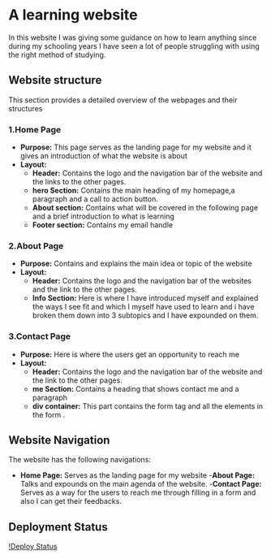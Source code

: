 # A learning website
In this website I was  giving some guidance on how to learn anything since during my schooling years I have seen a lot of people struggling with using the right method of studying.
## Website structure
This section provides a detailed overview of the webpages and their structures
### 1.Home Page
* **Purpose:** This page serves as the landing page for my website and it gives an introduction of what the website is about
* **Layout:**
   * **Header:** Contains the logo and the navigation bar of the website and the links to the other pages.
   * **hero Section:** Contains the main heading of my homepage,a paragraph and a call to action button.
   * **About section:** Contains what will be covered in the following page and a brief introduction to what is learning
   * **Footer section:** Contains my email handle 
### 2.About Page
* **Purpose:** Contains and explains the main idea or topic of the website
* **Layout:** 
   * **Header:** Contains the logo and the navigation bar of the websites and the link to the other pages.
   * **Info Section:** Here is where I have introduced myself and  explained the ways I see fit and which I myself have used  to learn and i have broken them down into 3 subtopics and I have expounded on them.
### 3.Contact Page
* **Purpose:** Here is where the users get an opportunity to reach me
* **Layout:**
  * **Header:** Contains the logo and the navigation bar of the website and the link to the other pages.
  * **me Section:** Contains a heading that shows contact me and a paragraph
  * **div container:** This part contains the form tag and all the elements in the form .
## Website Navigation
The website has the following navigations:
- **Home Page:** Serves as the landing page for my website
-**About Page:** Talks and expounds on the main agenda of the website.
-**Contact Page:** Serves as a way for the users to reach me through filling in a form and also I can get their feedbacks.
## Deployment Status
[!Deploy Status](https://anab9012.github.io/website-deployment/)